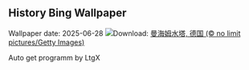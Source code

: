 ## History Bing Wallpaper
Wallpaper date: 2025-06-28
![](https://www.bing.com/th?id=OHR.WatertowerMannheim_ZH-CN0692039329_UHD.jpg&w=1000)Download: [曼海姆水塔, 德国 (© no limit pictures/Getty Images)](https://www.bing.com/th?id=OHR.WatertowerMannheim_ZH-CN0692039329_UHD.jpg)

Auto get programm by LtgX
